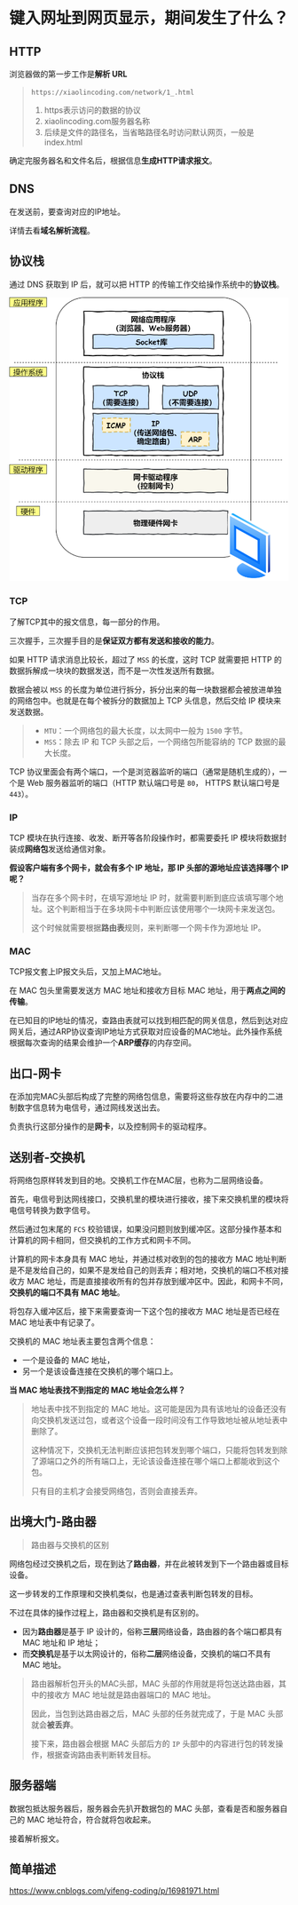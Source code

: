 键入网址到网页显示，期间发生了什么？
===
## HTTP

浏览器做的第一步工作是**解析 URL**

> `https://xiaolincoding.com/network/1_.html`
>
> 1. https表示访问的数据的协议
> 2. xiaolincoding.com服务器名称
> 3. 后续是文件的路径名，当省略路径名时访问默认网页，一般是index.html

确定完服务器名和文件名后，根据信息**生成HTTP请求报文**。

## DNS

在发送前，要查询对应的IP地址。

详情去看**域名解析流程**。

## 协议栈

通过 DNS 获取到 IP 后，就可以把 HTTP 的传输工作交给操作系统中的**协议栈**。

![img](../../img/202302191215859.png)

### TCP

了解TCP其中的报文信息，每一部分的作用。

三次握手，三次握手目的是**保证双方都有发送和接收的能力**。

如果 HTTP 请求消息比较长，超过了 `MSS` 的长度，这时 TCP 就需要把 HTTP 的数据拆解成一块块的数据发送，而不是一次性发送所有数据。

数据会被以 `MSS` 的长度为单位进行拆分，拆分出来的每一块数据都会被放进单独的网络包中。也就是在每个被拆分的数据加上 TCP 头信息，然后交给 IP 模块来发送数据。

> - `MTU`：一个网络包的最大长度，以太网中一般为 `1500` 字节。
> - `MSS`：除去 IP 和 TCP 头部之后，一个网络包所能容纳的 TCP 数据的最大长度。

TCP 协议里面会有两个端口，一个是浏览器监听的端口（通常是随机生成的），一个是 Web 服务器监听的端口（HTTP 默认端口号是 `80`， HTTPS 默认端口号是 `443`）。

### IP

TCP 模块在执行连接、收发、断开等各阶段操作时，都需要委托 IP 模块将数据封装成**网络包**发送给通信对象。

**假设客户端有多个网卡，就会有多个 IP 地址，那 IP 头部的源地址应该选择哪个 IP 呢？**

> 当存在多个网卡时，在填写源地址 IP 时，就需要判断到底应该填写哪个地址。这个判断相当于在多块网卡中判断应该使用哪个一块网卡来发送包。
>
> 这个时候就需要根据**路由表**规则，来判断哪一个网卡作为源地址 IP。

### MAC

TCP报文套上IP报文头后，又加上MAC地址。

在 MAC 包头里需要发送方 MAC 地址和接收方目标 MAC 地址，用于**两点之间的传输**。

在已知目的IP地址的情况，查路由表就可以找到相匹配的网关信息，然后到达对应网关后，通过ARP协议查询IP地址方式获取对应设备的MAC地址。此外操作系统根据每次查询的结果会维护一个**ARP缓存**的内存空间。

## 出口-网卡

在添加完MAC头部后构成了完整的网络包信息，需要将这些存放在内存中的二进制数字信息转为电信号，通过网线发送出去。

负责执行这部分操作的是**网卡**，以及控制网卡的驱动程序。

## 送别者-交换机

将网络包原样转发到目的地。交换机工作在MAC层，也称为二层网络设备。

首先，电信号到达网线接口，交换机里的模块进行接收，接下来交换机里的模块将电信号转换为数字信号。

然后通过包末尾的 `FCS` 校验错误，如果没问题则放到缓冲区。这部分操作基本和计算机的网卡相同，但交换机的工作方式和网卡不同。

计算机的网卡本身具有 MAC 地址，并通过核对收到的包的接收方 MAC 地址判断是不是发给自己的，如果不是发给自己的则丢弃；相对地，交换机的端口不核对接收方 MAC 地址，而是直接接收所有的包并存放到缓冲区中。因此，和网卡不同，**交换机的端口不具有 MAC 地址**。

将包存入缓冲区后，接下来需要查询一下这个包的接收方 MAC 地址是否已经在 MAC 地址表中有记录了。

交换机的 MAC 地址表主要包含两个信息：

- 一个是设备的 MAC 地址，
- 另一个是该设备连接在交换机的哪个端口上。

**当 MAC 地址表找不到指定的 MAC 地址会怎么样？**

> 地址表中找不到指定的 MAC 地址。这可能是因为具有该地址的设备还没有向交换机发送过包，或者这个设备一段时间没有工作导致地址被从地址表中删除了。
>
> 这种情况下，交换机无法判断应该把包转发到哪个端口，只能将包转发到除了源端口之外的所有端口上，无论该设备连接在哪个端口上都能收到这个包。
>
> 只有目的主机才会接受网络包，否则会直接丢弃。

## 出境大门-路由器

> 路由器与交换机的区别

网络包经过交换机之后，现在到达了**路由器**，并在此被转发到下一个路由器或目标设备。

这一步转发的工作原理和交换机类似，也是通过查表判断包转发的目标。

不过在具体的操作过程上，路由器和交换机是有区别的。

- 因为**路由器**是基于 IP 设计的，俗称**三层**网络设备，路由器的各个端口都具有 MAC 地址和 IP 地址；
- 而**交换机**是基于以太网设计的，俗称**二层**网络设备，交换机的端口不具有 MAC 地址。

> 路由器解析包开头的MAC头部，MAC 头部的作用就是将包送达路由器，其中的接收方 MAC 地址就是路由器端口的 MAC 地址。
>
> 因此，当包到达路由器之后，MAC 头部的任务就完成了，于是 MAC 头部就会**被丢弃**。
>
> 接下来，路由器会根据 MAC 头部后方的 `IP` 头部中的内容进行包的转发操作，根据查询路由表判断转发目标。

## 服务器端

数据包抵达服务器后，服务器会先扒开数据包的 MAC 头部，查看是否和服务器自己的 MAC 地址符合，符合就将包收起来。

接着解析报文。

## 简单描述

https://www.cnblogs.com/yifeng-coding/p/16981971.html
